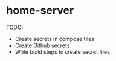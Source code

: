 # home-server

TODO:
- Create secrets in compose files
- Create Github secrets
- Write build steps to create secret files